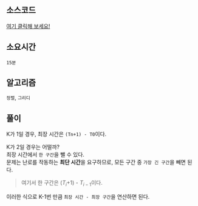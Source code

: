 ## 소스코드
[여기 클릭해 보세요!](https://github.com/BE-Archive/Algorithm-Study/blob/main/wnso-kim/Week_26/BOJ_15553_난로/BOJ_15553_난로.java)

## 소요시간
`15분`

## 알고리즘
`정렬`, `그리디`

## 풀이
K가 1일 경우, 최장 시간은 `(Tn+1) - T0`이다.   

K가 2일 경우는 어떨까?  
최장 시간에서 `한 구간`을 뺄 수 있다.   
문제는 난로를 작동하는 **최단 시간**을 요구하므로, 모든 구간 중 `가장 긴 구간`을 빼면 된다. 
> 여기서 한 구간은 ($T_i$+1) - $T_{i-1}$이다.


이러한 식으로 K-1번 만큼 `최장 시간 - 최장 구간`을 연산하면 된다.